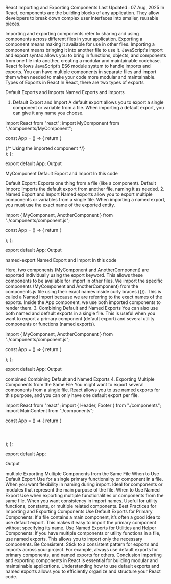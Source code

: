 React Importing and Exporting Components
Last Updated : 07 Aug, 2025
In React, components are the building blocks of any application. They allow developers to break down complex user interfaces into smaller, reusable pieces.

Importing and exporting components refer to sharing and using components across different files in your application.
Exporting a component means making it available for use in other files. Importing a component means bringing it into another file to use it.
JavaScript's import and export syntax allows you to bring in functions, objects, and components from one file into another, creating a modular and maintainable codebase.
React follows JavaScript’s ES6 module system to handle imports and exports. You can have multiple components in separate files and import them when needed to make your code more modular and maintainable.
Types of Exports in React
In React, there are two types of exports

Default Exports and Imports
Named Exports and Imports
1. Default Export and Import
A default export allows you to export a single component or variable from a file. When importing a default export, you can give it any name you choose.


import React from "react";
import MyComponent from "./components/MyComponent"; 

const App = () => {
    return (
        <div>
            <MyComponent /> {/* Using the imported component */}
        </div>
    );
};

export default App;
Output

MyComponent
Default Export and Import
In this code

Default Export: Exports one thing from a file (like a component).
Default Import: Imports the default export from another file, naming it as needed.
2. Named Export and Import
Named exports allow you to export multiple components or variables from a single file. When importing a named export, you must use the exact name of the exported entity.


import { MyComponent, AnotherComponent } from "./components/component.js";

const App = () => {
    return (
        <div>
            <MyComponent />
            <AnotherComponent />
        </div>
    );
};

export default App;
Output

named-export
Named Export and Import
In this code

Here, two components (MyComponent and AnotherComponent) are exported individually using the export keyword.
This allows these components to be available for import in other files.
We import the specific components (MyComponent and AnotherComponent) from the components.js file using their exact names inside curly braces ({}).
This is called a Named Import because we are referring to the exact names of the exports.
Inside the App component, we use both imported components to render them.
3. Combining Default and Named Exports
You can also use both named and default exports in a single file. This is useful when you want to export a primary component (default export) and several utility components or functions (named exports).


import { MyComponent, AnotherComponent } from "./components/component.js";

const App = () => {
    return (
        <div>
            <MyComponent />
            <AnotherComponent />
        </div>
    );
};

export default App;
Output

combined
Combining Default and Named Exports
4. Exporting Multiple Components from the Same File
You might want to export several components from a single file. React allows you to use named exports for this purpose, and you can only have one default export per file.


import React from "react";
import { Header, Footer } from "./components"; 
import MainContent from "./components"; 

const App = () => {
    return (
        <div>
            <Header />
            <MainContent />
            <Footer />
        </div>
    );
};

export default App;

Output

multiple
Exporting Multiple Components from the Same File
When to Use Default Export
Use for a single primary functionality or component in a file.
When you want flexibility in naming during import.
Ideal for components or modules that represent the main purpose of the file.
When to Use Named Export
Use when exporting multiple functionalities or components from the same file.
When you want consistency in import names.
Useful for utility functions, constants, or multiple related components.
Best Practices for Importing and Exporting Components
Use Default Exports for Primary Components: If a file contains a main component, it’s often a good idea to use default export. This makes it easy to import the primary component without specifying its name.
Use Named Exports for Utilities and Helper Components: If you have multiple components or utility functions in a file, use named exports. This allows you to import only the necessary components.
Be Consistent: Stick to a consistent pattern for exports and imports across your project. For example, always use default exports for primary components, and named exports for others.
Conclusion
Importing and exporting components in React is essential for building modular and maintainable applications. Understanding how to use default exports and named exports allows you to efficiently organize and structure your React code.
